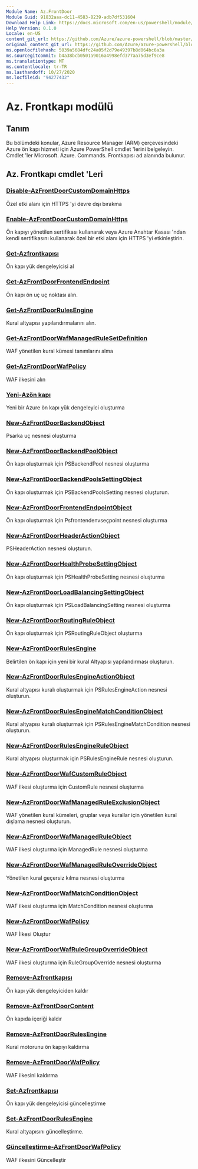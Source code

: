 ```yaml
---
Module Name: Az.FrontDoor
Module Guid: 91832aaa-dc11-4583-8239-adb7df531604
Download Help Link: https://docs.microsoft.com/en-us/powershell/module/az.frontdoor
Help Version: 0.1.0
Locale: en-US
content_git_url: https://github.com/Azure/azure-powershell/blob/master/src/FrontDoor/FrontDoor/help/Az.FrontDoor.md
original_content_git_url: https://github.com/Azure/azure-powershell/blob/master/src/FrontDoor/FrontDoor/help/Az.FrontDoor.md
ms.openlocfilehash: 5039a5684dfc24a05f2d79e49397b8d064bc6a3a
ms.sourcegitcommit: b4a38bcb0501a9016a4998efd377aa75d3ef9ce8
ms.translationtype: MT
ms.contentlocale: tr-TR
ms.lasthandoff: 10/27/2020
ms.locfileid: "94277432"
---
```

# Az. Frontkapı modülü
## Tanım
Bu bölümdeki konular, Azure Resource Manager (ARM) çerçevesindeki Azure ön kapı hizmeti için Azure PowerShell cmdlet 'lerini belgeleyin. Cmdlet 'ler Microsoft. Azure. Commands. Frontkapısı ad alanında bulunur.

## Az. Frontkapı cmdlet 'Leri
### [Disable-AzFrontDoorCustomDomainHttps](Disable-AzFrontDoorCustomDomainHttps.md)
Özel etki alanı için HTTPS 'yi devre dışı bırakma

### [Enable-AzFrontDoorCustomDomainHttps](Enable-AzFrontDoorCustomDomainHttps.md)
Ön kapıyı yönetilen sertifikası kullanarak veya Azure Anahtar Kasası 'ndan kendi sertifikasını kullanarak özel bir etki alanı için HTTPS 'yi etkinleştirin.

### [Get-Azfrontkapısı](Get-AzFrontDoor.md)
Ön kapı yük dengeleyicisi al

### [Get-AzFrontDoorFrontendEndpoint](Get-AzFrontDoorFrontendEndpoint.md)
Ön kapı ön uç uç noktası alın.

### [Get-AzFrontDoorRulesEngine](Get-AzFrontDoorRulesEngine.md)
Kural altyapısı yapılandırmalarını alın.

### [Get-AzFrontDoorWafManagedRuleSetDefinition](Get-AzFrontDoorWafManagedRuleSetDefinition.md)
WAF yönetilen kural kümesi tanımlarını alma

### [Get-AzFrontDoorWafPolicy](Get-AzFrontDoorWafPolicy.md)
WAF ilkesini alın

### [Yeni-Azön kapı](New-AzFrontDoor.md)
Yeni bir Azure ön kapı yük dengeleyici oluşturma

### [New-AzFrontDoorBackendObject](New-AzFrontDoorBackendObject.md)
Psarka uç nesnesi oluşturma

### [New-AzFrontDoorBackendPoolObject](New-AzFrontDoorBackendPoolObject.md)
Ön kapı oluşturmak için PSBackendPool nesnesi oluşturma

### [New-AzFrontDoorBackendPoolsSettingObject](New-AzFrontDoorBackendPoolsSettingObject.md)
Ön kapı oluşturmak için PSBackendPoolsSetting nesnesi oluşturun.

### [New-AzFrontDoorFrontendEndpointObject](New-AzFrontDoorFrontendEndpointObject.md)
Ön kapı oluşturmak için Psfrontendenvseçpoint nesnesi oluşturma

### [New-AzFrontDoorHeaderActionObject](New-AzFrontDoorHeaderActionObject.md)
PSHeaderAction nesnesi oluşturun.

### [New-AzFrontDoorHealthProbeSettingObject](New-AzFrontDoorHealthProbeSettingObject.md)
Ön kapı oluşturmak için PSHealthProbeSetting nesnesi oluşturma

### [New-AzFrontDoorLoadBalancingSettingObject](New-AzFrontDoorLoadBalancingSettingObject.md)
Ön kapı oluşturmak için PSLoadBalancingSetting nesnesi oluşturma

### [New-AzFrontDoorRoutingRuleObject](New-AzFrontDoorRoutingRuleObject.md)
Ön kapı oluşturmak için PSRoutingRuleObject oluşturma

### [New-AzFrontDoorRulesEngine](New-AzFrontDoorRulesEngine.md)
Belirtilen ön kapı için yeni bir kural Altyapısı yapılandırması oluşturun. 

### [New-AzFrontDoorRulesEngineActionObject](New-AzFrontDoorRulesEngineActionObject.md)
Kural altyapısı kuralı oluşturmak için PSRulesEngineAction nesnesi oluşturun.

### [New-AzFrontDoorRulesEngineMatchConditionObject](New-AzFrontDoorRulesEngineMatchConditionObject.md)
Kural altyapısı kuralı oluşturmak için PSRulesEngineMatchCondition nesnesi oluşturun.

### [New-AzFrontDoorRulesEngineRuleObject](New-AzFrontDoorRulesEngineRuleObject.md)
Kural altyapısı oluşturmak için PSRulesEngineRule nesnesi oluşturun.

### [New-AzFrontDoorWafCustomRuleObject](New-AzFrontDoorWafCustomRuleObject.md)
WAF ilkesi oluşturma için CustomRule nesnesi oluşturma

### [New-AzFrontDoorWafManagedRuleExclusionObject](New-AzFrontDoorWafManagedRuleExclusionObject.md)
WAF yönetilen kural kümeleri, gruplar veya kurallar için yönetilen kural dışlama nesnesi oluşturun.

### [New-AzFrontDoorWafManagedRuleObject](New-AzFrontDoorWafManagedRuleObject.md)
WAF ilkesi oluşturma için ManagedRule nesnesi oluşturma

### [New-AzFrontDoorWafManagedRuleOverrideObject](New-AzFrontDoorWafManagedRuleOverrideObject.md)
Yönetilen kural geçersiz kılma nesnesi oluşturma

### [New-AzFrontDoorWafMatchConditionObject](New-AzFrontDoorWafMatchConditionObject.md)
WAF ilkesi oluşturma için MatchCondition nesnesi oluşturma

### [New-AzFrontDoorWafPolicy](New-AzFrontDoorWafPolicy.md)
WAF İlkesi Oluştur

### [New-AzFrontDoorWafRuleGroupOverrideObject](New-AzFrontDoorWafRuleGroupOverrideObject.md)
WAF ilkesi oluşturma için RuleGroupOverride nesnesi oluşturma

### [Remove-Azfrontkapısı](Remove-AzFrontDoor.md)
Ön kapı yük dengeleyiciden kaldır

### [Remove-AzFrontDoorContent](Remove-AzFrontDoorContent.md)
Ön kapıda içeriği kaldır

### [Remove-AzFrontDoorRulesEngine](Remove-AzFrontDoorRulesEngine.md)
Kural motorunu ön kapıyı kaldırma

### [Remove-AzFrontDoorWafPolicy](Remove-AzFrontDoorWafPolicy.md)
WAF ilkesini kaldırma

### [Set-Azfrontkapısı](Set-AzFrontDoor.md)
Ön kapı yük dengeleyicisi güncelleştirme

### [Set-AzFrontDoorRulesEngine](Set-AzFrontDoorRulesEngine.md)
Kural altyapısını güncelleştirme.

### [Güncelleştirme-AzFrontDoorWafPolicy](Update-AzFrontDoorWafPolicy.md)
WAF ilkesini Güncelleştir

